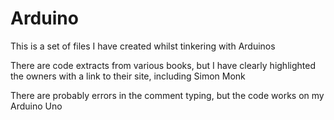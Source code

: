 # Arduino
This is a set of files I have created whilst tinkering with Arduinos

There are code extracts from various books, but I have clearly highlighted the owners with a link to their site, including Simon Monk

There are probably errors in the comment typing, but the code works on my Arduino Uno
